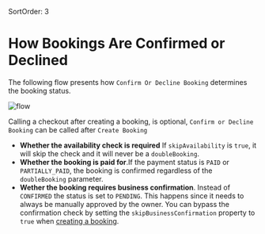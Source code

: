 SortOrder: 3
# How Bookings Are Confirmed or Declined

The following flow presents how `Confirm Or Decline Booking` determines the booking status.    

![flow](https://s3.amazonaws.com/wixplorer-readme-images/bookingsv2%2Fconfirmator_flow.png)

Calling a checkout after creating a booking, is optional, `Confirm or Decline Booking` can be called after `Create Booking`

+ **Whether the availability check is required** If  `skipAvailability` is `true`, it will skip the check and it will never be a `doubleBooking`.
+ **Whether the booking is paid for**.If the payment status is `PAID` or `PARTIALLY_PAID`, the booking is confirmed regardless of the `doubleBooking` parameter.    
+ **Wether the booking requires business confirmation**. Instead of `CONFIRMED` the status is set to `PENDING`. This happens since it needs to always be manually approved by the owner. You can bypass the confirmation check by setting the `skipBusinessConfirmation` property to `true` when [creating a booking](https://dev.wix.com/api/rest/wix-bookings/bookings-v2/create-booking).   


